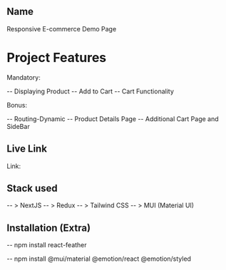 
## Name
Responsive E-commerce Demo Page

# Project Features 

Mandatory: 

-- Displaying Product
-- Add to Cart
-- Cart Functionality
 
 Bonus:

-- Routing-Dynamic
-- Product Details Page 
-- Additional Cart Page and SideBar


##  Live Link

Link: 

## Stack used

-- > NextJS
-- > Redux
-- > Tailwind CSS
-- > MUI (Material UI)

## Installation (Extra)
-- npm install react-feather

-- npm install @mui/material @emotion/react @emotion/styled
